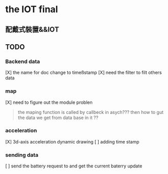 # the IOT final
## 配戴式裝置&&IOT

## TODO 
### Backend data
 [X] the name for doc change to timeßstamp
 [X] need the filter to filt others data
### map 
 [X] need to figure out the module problen
> the maping function is called by callbeck in asych??? then how to gut the data we get from data base in it ??

### acceleration 
 [X] 3d-axis acceleration dynamic drawing 
 [ ] adding time stamp 
    
### sending data
 [ ] send the battery  request to and get the current baterry update 
 

